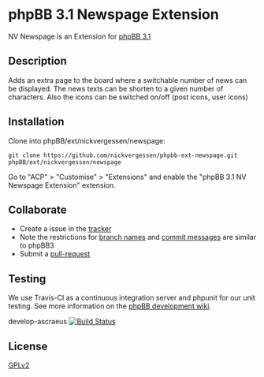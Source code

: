 # phpBB 3.1 Newspage Extension

NV Newspage is an Extension for [phpBB 3.1](https://www.phpbb.com/)

## Description

Adds an extra page to the board where a switchable number of news can be displayed.
The news texts can be shorten to a given number of characters.
Also the icons can be switched on/off (post icons, user icons)

## Installation

Clone into phpBB/ext/nickvergessen/newspage:

    git clone https://github.com/nickvergessen/phpbb-ext-newspage.git phpBB/ext/nickvergessen/newspage

Go to "ACP" > "Customise" > "Extensions" and enable the "phpBB 3.1 NV Newspage Extension" extension.

## Collaborate

* Create a issue in the [tracker](https://github.com/nickvergessen/phpbb-ext-newspage/issues)
* Note the restrictions for [branch names](https://wiki.phpbb.com/Git#Branch_Names) and [commit messages](https://wiki.phpbb.com/Git#Commit_Messages) are similar to phpBB3
* Submit a [pull-request](https://github.com/nickvergessen/phpbb-ext-newspage/pulls)

## Testing

We use Travis-CI as a continuous integration server and phpunit for our unit testing. See more information on the [phpBB development wiki](https://wiki.phpbb.com/Unit_Tests).

develop-ascraeus [![Build Status](https://secure.travis-ci.org/nickvergessen/phpbb-ext-newspage.png?branch=develop-ascraeus)](https://travis-ci.org/nickvergessen/phpbb-ext-newspage)

## License

[GPLv2](license.txt)
